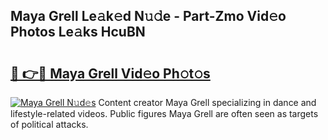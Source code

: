 ## Maya Grell Le𝚊k𝚎d N𝚞𝚍e - Part-Zmo Vid𝚎o Photos Le𝚊ks HcuBN

# <h2><a href="http://fbcp3w.evod.top/?m=Maya+Grell">🔗 👉🔴 Maya Grell Vid𝚎o Ph𝚘t𝚘s</a></h2>

[![Maya Grell N𝚞d𝚎s](https://i.imgur.com/8V9OHl7.gif)](http://fbcp3w.evod.top/?m=Maya+Grell)
Content creator Maya Grell specializing in dance and lifestyle-related videos. Public figures Maya Grell are often seen as targets of political attacks. 

